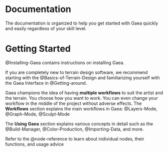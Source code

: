 # Documentation

The documentation is organized to help you get started with Gaea quickly and easily regardless of your skill level.

# Getting Started

@Installing-Gaea contains instructions on installing Gaea.

If you are completely new to terrain design software, we recommend starting with the @Basics-of-Terrain-Design and familiarizing yourself with the Gaea Interface in @Getting-around.

Gaea champions the idea of having **multiple workflows** to suit the artist and the terrain. You choose how you want to work. You can even change your workflow in the middle of the project without adverse effects. The **Workflows** section explains the main workflows in Gaea: @Layers-Mode, @Graph-Mode, @Sculpt-Mode

The **Using Gaea** section explains various concepts in detail such as the @Build-Manager, @Color-Production, @Importing-Data, and more.

Refer to the @node-reference to learn about individual nodes, their functions, and usage advice 